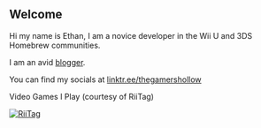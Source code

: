 ## Welcome
Hi my name is Ethan, I am a novice developer in the Wii U and 3DS Homebrew communities. 

I am an avid [blogger](https://thegamershollow.github.io). 

You can find my socials at [linktr.ee/thegamershollow](https://linktr.ee/thegamershollow)

Video Games I Play (courtesy of RiiTag)

<a href="https://tag.rc24.xyz/user/917438708163182632"><img src="https://tag.rc24.xyz/917438708163182632/tag.png" alt="RiiTag" /></a>
